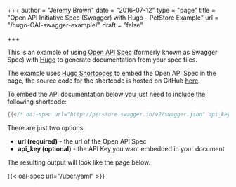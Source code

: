 +++
author = "Jeremy Brown"
date = "2016-07-12"
type = "page"
title = "Open API Initiative Spec (Swagger) with Hugo - PetStore Example"
url = "/hugo-OAI-swagger-example/"
draft = "false"

+++

This is an example of using [Open API Spec](https://openapis.org) (formerly known as Swagger Spec) with [Hugo](https://gohugo.io/) to generate documentation from your spec files.

The example uses [Hugo Shortcodes](https://gohugo.io/extras/shortcodes/) to embed the Open API Spec in the page, the source code for the shortcode is hosted on GitHub [here](https://github.com/tenfourty/hugo-openapispec-shortcode).

To embed the API documentation below you just need to include the following shortcode:

```go
{{</* oai-spec url="http://petstore.swagger.io/v2/swagger.json" api_key="special-key" */>}}
```

There are just two options:

* **url (required)** - the url of the Open API Spec
* **api_key (optional)** - the API Key you want embedded in your document

The resulting output will look like the page below.

{{< oai-spec url="/uber.yaml" >}}
